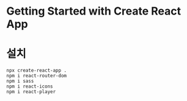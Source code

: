 # Getting Started with Create React App

# 설치

```
npx create-react-app .
npm i react-router-dom
npm i sass
npm i react-icons
npm i react-player
```